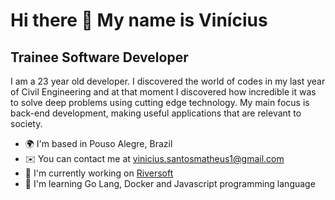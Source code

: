 Hi there 👋 My name is Vinícius
==========================

Trainee Software Developer
-----------------------------

I am a 23 year old developer. I discovered the world of codes in my last year of Civil Engineering and at that moment I discovered how incredible it was to solve deep problems using cutting edge technology. My main focus is back-end development, making useful applications that are relevant to society.

* 🌍  I'm based in Pouso Alegre, Brazil
* ✉️  You can contact me at [vinicius.santosmatheus1@gmail.com](mailto:vinicius.santosmatheus1@gmail.com)
* 🚀  I'm currently working on [Riversoft](http://riversoft.com.br)
* 🧠  I'm learning Go Lang, Docker and Javascript programming language
